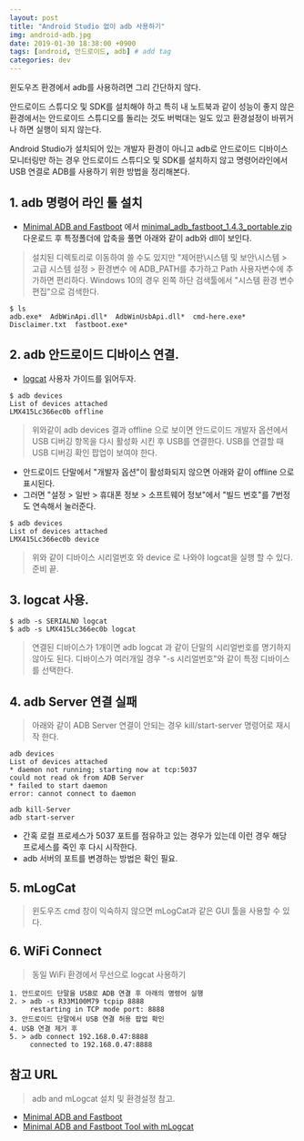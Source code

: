 ```yaml
---
layout: post
title: "Android Studio 없이 adb 사용하기"
img: android-adb.jpg
date: 2019-01-30 18:38:00 +0900
tags: [android, 안드로이드, adb] # add tag
categories: dev
---
```


윈도우즈 환경에서 adb를 사용하려면 그리 간단하지 않다. 

안드로이드 스튜디오 및 SDK를 설치해야 하고 특히 내 노트북과 같이 성능이 좋지 않은 환경에서는 안드로이드 스튜디오를 돌리는 것도 버벅대는 일도 있고 환경설정이 바뀌거나 하면 실행이 되지 않는다. 

Android Studio가 설치되어 있는 개발자 환경이 아니고 adb로 안드로이드 디바이스 모니터링만 하는 경우 안드로이드 스튜디오 및 SDK를 설치하지 않고 명령어라인에서 USB 연결로 ADB를 사용하기 위한 방법을 정리해본다. 


## 1. adb 명령어 라인 툴 설치 

-  [Minimal ADB and Fastboot](https://forum.xda-developers.com/showthread.php?t=2317790) 에서 [minimal_adb_fastboot_1.4.3_portable.zip](https://androidfilehost.com/?fid=962187416754459552) 다운로드 후 특정폴더에 압축을 풀면 아래와 같이 adb와 dll이 보인다. 

> 설치된 디렉토리로 이동하여 쓸 수도 있지만  "제어판\시스템 및 보안\시스템 > 고급 시스템 설정 > 환경변수 에 ADB_PATH를 추가하고 Path 사용자변수에 추가하면 편리하다.
> Windows 10의 경우 왼쪽 하단 검색툴에서 "시스템 환경 변수 편집"으로 검색한다. 

```
$ ls
adb.exe*  AdbWinApi.dll*  AdbWinUsbApi.dll*  cmd-here.exe*  Disclaimer.txt  fastboot.exe*
```

## 2. adb 안드로이드 디바이스 연결. 

- [logcat](https://developer.android.com/studio/command-line/logcat?hl=ko) 사용자 가이드를 읽어두자. 

```
$ adb devices
List of devices attached
LMX415Lc366ec0b offline
```

> 위와같이 adb devices 결과 offline 으로 보이면 안드로이드 개발자 옵션에서 USB 디버깅 항목을 다시 활성화 시킨 후 USB를 연결한다. 
> USB를 연결할 때 USB 디버깅 확인 팝업이 보여야 한다. 

- 안드로이드 단말에서 "개발자 옵션"이 활성화되지 않으면 아래와 같이 offline 으로 표시된다. 
- 그러면 "설정 > 일반 > 휴대폰 정보 > 소프트웨어 정보"에서  "빌드 번호"를 7번정도 연속해서 눌러준다. 


```
$ adb devices
List of devices attached
LMX415Lc366ec0b device
```

> 위와 같이 디바이스 시리얼번호 와 device 로 나와야 logcat을 실행 할 수 있다. 
> 준비 끝. 


## 3. logcat 사용. 

```
$ adb -s SERIALNO logcat 
$ adb -s LMX415Lc366ec0b logcat 
```

> 연결된 디바이스가 1개이면 adb logcat 과 같이 단말의 시리얼번호를 명기하지 않아도 된다. 
> 디바이스가 여러개일 경우  "-s 시리얼번호"와 같이 특정 디바이스를 선택한다. 

## 4. adb Server 연결 실패

> 아래와 같이 ADB Server 연결이 안되는 경우 kill/start-server 명령어로 재시작 한다.  

```
adb devices
List of devices attached
* daemon not running; starting now at tcp:5037
could not read ok from ADB Server
* failed to start daemon
error: cannot connect to daemon 

adb kill-Server
adb start-server
```

- 간혹 로컬 프로세스가 5037 포트를 점유하고 있는 경우가 있는데 이런 경우 해당 프로세스를 죽인 후 다시 시작한다. 
- adb 서버의 포트를 변경하는 방법은 확인 필요. 


## 5. mLogCat

> 윈도우즈 cmd 창이 익숙하지 않으면 mLogCat과 같은 GUI 툴을 사용할 수 있다. 

## 6. WiFi Connect 

> 동일 WiFi 환경에서 무선으로 logcat 사용하기 

```
1. 안드로이드 단말을 USB로 ADB 연결 후 아래의 명령어 실행
2. > adb -s R33M100M79 tcpip 8888
     restarting in TCP mode port: 8888
3. 안드로이드 단말에서 USB 연결 허용 팝업 확인 
4. USB 연결 제거 후 
5. > adb connect 192.168.0.47:8888
     connected to 192.168.0.47:8888
```

## 참고 URL 

> adb and mLogcat 설치 및 환경설정 참고. 

- [Minimal ADB and Fastboot](https://forum.xda-developers.com/showthread.php?t=2317790)
- [Minimal ADB and Fastboot Tool with mLogcat](https://www.utest.com/articles/android-log-capture-minimal-adb-and-fastboot-tool-with-mlogcat)  




